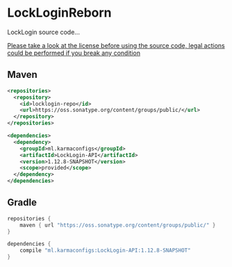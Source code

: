 # LockLoginReborn
 LockLogin source code...

 [Please take a look at the license before using the source code, legal actions could be performed if you break any condition](http://karmaconfigs.ml/license/)

## Maven

```xml
<repositories>
  <repository>
    <id>locklogin-repo</id>
    <url>https://oss.sonatype.org/content/groups/public/</url>
  </repository>
</repositories>

<dependencies>
  <dependency>
    <groupId>ml.karmaconfigs</groupId>
    <artifactId>LockLogin-API</artifactId>
    <version>1.12.8-SNAPSHOT</version>
    <scope>provided</scope>
  </dependency>
</dependencies>
```

## Gradle

```gradle
repositories {
    maven { url "https://oss.sonatype.org/content/groups/public/" }
}

dependencies {
    compile "ml.karmaconfigs:LockLogin-API:1.12.8-SNAPSHOT"
}
```
